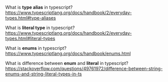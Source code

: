 What is **type alias** in typescript?
https://www.typescriptlang.org/docs/handbook/2/everyday-types.html#type-aliases

What is **literal type** in typescript?
https://www.typescriptlang.org/docs/handbook/2/everyday-types.html#literal-types

What is **enums** in typescript?
https://www.typescriptlang.org/docs/handbook/enums.html

What is difference between **enum** and **literal** in typescript?
https://stackoverflow.com/questions/49761972/difference-between-string-enums-and-string-literal-types-in-ts
